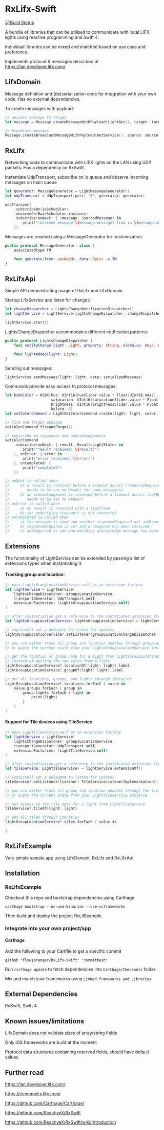 # RxLifx-Swift
[![Build Status](https://travis-ci.org/flowsprenger/RxLifx-Swift.svg?branch=master)](https://travis-ci.org/flowsprenger/RxLifx-Swift)

A bundle of libraries that can be utilised to communicate with local LIFX lights using reactive programming and Swift 4.

Individual libraries can be mixed and matched based on use case and preference.

Implements protocol & messages described at https://lan.developer.lifx.com/

## LifxDomain

Message definition and (de)serialization code for integration with your own code.
Has no external dependencies.

To create messages with payload:
```swift
// unicast message to target
let message = Message.createMessageWithPayload(LightGet(), target: target, source: source)

// broadcast message
Message.createBroadcastMessageWithPayload(GetService(), source: source)
```

## RxLifx

Networking code to communicate with LIFX lights on the LAN using UDP packets.
Has a dependency on RxSwift.

Instantiate UdpTransport, subscribe on io queue and observe incoming messages on main queue
```swift
let generator: MessageGenerator = LightMessageGenerator()
let udpTransport = UdpTransport(port: "0", generator: generator)

udpTransport
    .subscribeOn(ioScheduler)
    .observeOn(MainScheduler.instance)
    .subscribe(onNext: { (message: SourcedMessage) in
        print("received message \(message.message) from ip \(message.sourceAddress)")
    })
```

Messages are created using a MessageGenerator for customization
```swift
public protocol MessageGenerator: class {
    associatedtype TM

    func generate(from: sockaddr, data: Data) -> TM
}
```

## RxLifxApi

Simple API demonstrating usage of RxLifx and LifxDomain.

Startup LifxService and listen for changes:
```swift
let changeDispatcher = LightsChangeNotificationDispatcher()
let lightService = LightService(lightsChangeDispatcher: changeDispatcher)

lightService.start()
```

LightsChangeDispatcher accommodates different notification patterns:
```swift
public protocol LightsChangeDispatcher {
    func notifyChange(light: Light, property: String, oldValue: Any?, newValue: Any?)

    func lightAdded(light: Light)
}
```

Sending out messages:
```swift
lightService.sendMessage(light: light, data: serializedMessage)
```

Commands provide easy access to protocol messages:
```swift
let hsbkColor = HSBK(hue: UInt16(hueSlider.value * Float(UInt16.max)), 
                     saturation: UInt16(saturationSlider.value * Float(UInt16.max)), 
                     brightness: UInt16(brightnessSlider.value * Float(UInt16.max)), 
                     kelvin: 0)
let setColorCommand = LightSetColorCommand.create(light: light, color: hsbkColor, duration: 0)

// fire and forget message
setColorCommand.fireAndForget()

// subscribe to responses and acknowledgements
setColorCommand
    .subscribe(onNext: { result: Result<LightState> in 
        print("result received: \(result)") 
    }, onError: { error in 
        print("error received: \(error)")
    }, onCompleted: {
        print("completed")
    })

// onNext is called when 
//     a) a result is received before a timeout occurs (responseRequired 
//        needs to be set on Header for some messages)
//     b) an acknowledgement is received before a timeout occurs (ackRequired 
//        needs to be set on Header)
// onError is called when
//     a) no result is received with a timeframe
//     b) the underlying transport is not connected
// onCompleted is called when 
//     a) the message is send and neither responseRequired not ackRequired
//     b) responseRequired is set and a response has been received
//     c) ackRequired is set and matching acknowledge message has been received
```

## Extensions

The functionality of LightService can be extended by passing a list of extensions types when instantiating it.

#### Tracking group and location:
```swift
// pass LightsGroupLocationService.self as an extension factory
let lightService = LightService(
    lightsChangeDispatcher: groupsLocationService, 
    transportGenerator: UdpTransport.self,
    extensionFactories: [LightsGroupLocationService.self]
)

// after instantiation get a reference to the instatiated extension from LightService
let lightsGroupLocationService: LightsGroupLocationService? = lightService.extensionOf()

// (optional) set a delegate to listen for updates
lightsGroupLocationService?.setListener(groupLocationChangeDispatcher: LightsGroupLocationChangeNotificationDispatcher())

// you can either track all group and location updates through groupLocationChangeDispatcher 
// or query the current state from your LightsGroupLocationService instance

// get the location or group name for a light from LightsGroupLocationService 
// instead of getting the raw value from a light
lightGroupLocationService?.locationOf(light: light).label
lightGroupLocationService?.groupOf(light: light).label

// get all locations, groups, and lights through iteration
lightGroupLocationService?.locations.forEach { value in
    value.groups.forEach { group in
        group.lights.forEach { light in
            print(light)
        }
    }
}
```

#### Support for Tile devices using TileService
```swift
// pass LightTileService.self as an extension factory
let lightService = LightService(
    lightsChangeDispatcher: groupsLocationService,
    transportGenerator: UdpTransport.self,
    extensionFactories: [LightTileService.self]
)

// after instantiation get a reference to the instatiated extension from LightService
let tileService: LightTileService? = lightService.extensionOf()

// (optional) set a delegate to listen for updates
tileService?.setListener(listener: TileServiceListenerImplementation())

// you can either track all group and location updates through the listener
// or query the current state from your LightTileService instance

// get access to the tile data for a light from LightTileService
tileService?.tileOf(light: light)

// get all tiles through iteration
lightGroupLocationService?.tiles.forEach { value in

}
```

## RxLifxExample

Very simple sample app using LifxDomain, RxLifx and RxLifxApi

## Installation

### RxLifxExample

Checkout this repo and bootstrap dependencies using Carthage

`carthage bootstrap --no-use-binaries --use-xcframeworks`

Then build and deploy the project RxLifExample.

### Integrate into your own project/app

#### Carthage

Add the following to your Cartfile to get a specific commit

`github "flowsprenger/RxLifx-Swift" "commithash"`

Run `carthage update` to fetch dependencies into `Carthage/Checkouts` folder.

Mix and match your frameworks using `Linked frameworks and Libraries`

## External Dependencies

RxSwift, Swift 4

## Known issues/limitations

LifxDomain does not validate sizes of array/string fields

Only iOS frameworks are build at the moment

Protocol data structures containing reserved fields, should have default values

## Further read

https://lan.developer.lifx.com/

https://community.lifx.com/

https://github.com/Carthage/Carthage/

https://github.com/ReactiveX/RxSwift

https://github.com/ReactiveX/RxSwift/wiki/Introduction
